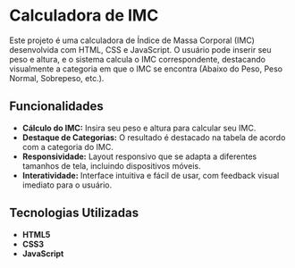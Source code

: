 # Calculadora de IMC

Este projeto é uma calculadora de Índice de Massa Corporal (IMC) desenvolvida com HTML, CSS e JavaScript. O usuário pode inserir seu peso e altura, e o sistema calcula o IMC correspondente, destacando visualmente a categoria em que o IMC se encontra (Abaixo do Peso, Peso Normal, Sobrepeso, etc.).

## Funcionalidades

- **Cálculo do IMC:** Insira seu peso e altura para calcular seu IMC.
- **Destaque de Categorias:** O resultado é destacado na tabela de acordo com a categoria do IMC.
- **Responsividade:** Layout responsivo que se adapta a diferentes tamanhos de tela, incluindo dispositivos móveis.
- **Interatividade:** Interface intuitiva e fácil de usar, com feedback visual imediato para o usuário.

## Tecnologias Utilizadas

- **HTML5**
- **CSS3**
- **JavaScript**
